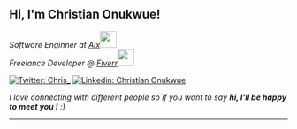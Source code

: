 <h2> Hi, I'm Christian Onukwue! </h2>
<p><em>Software Enginner at <a href="https://www.alxafrica.com/">Alx</a><img src="https://media.giphy.com/media/fYSnHlufseco8Fh93Z/giphy.gif" width="30"></br>Freelance Developer @ <a href="https://www.fiverr.com/share/ypRrrb">Fiverr</a><img src="https://media.giphy.com/media/WUlplcMpOCEmTGBtBW/giphy.gif" width="30"> 
</em></p>

[![Twitter: Chris_](https://img.shields.io/twitter/follow/Chris4onu?style=social)](https://twitter.com/Chris4onu)
[![Linkedin: Christian Onukwue](https://img.shields.io/badge/-Christian%20Onukwue-blue?style=flat-square&logo=Linkedin&logoColor=white&link=https://www.linkedin.com/in/christian-onukwue-562084103/)](https://www.linkedin.com/in/christian-onukwue-562084103/)



<em> I love connecting with different people</b> so if you want to say <b>hi, I'll be happy to meet you !</b> :)</em>

---
